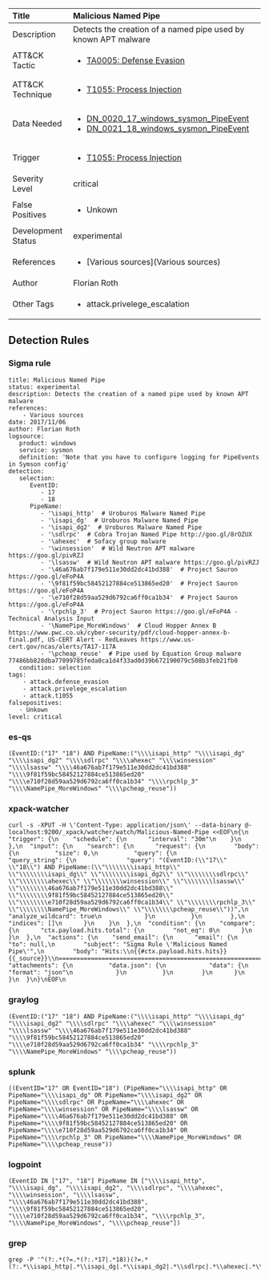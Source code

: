 | Title                | Malicious Named Pipe                                                                                                                                                 |
|:---------------------|:------------------------------------------------------------------------------------------------------------------------------------------------------------|
| Description          | Detects the creation of a named pipe used by known APT malware                                                                                                                                           |
| ATT&amp;CK Tactic    | <ul><li>[TA0005: Defense Evasion](https://attack.mitre.org/tactics/TA0005)</li></ul>  |
| ATT&amp;CK Technique | <ul><li>[T1055: Process Injection](https://attack.mitre.org/techniques/T1055)</li></ul>                             |
| Data Needed          | <ul><li>[DN_0020_17_windows_sysmon_PipeEvent](../Data_Needed/DN_0020_17_windows_sysmon_PipeEvent.md)</li><li>[DN_0021_18_windows_sysmon_PipeEvent](../Data_Needed/DN_0021_18_windows_sysmon_PipeEvent.md)</li></ul>                                                         |
| Trigger              | <ul><li>[T1055: Process Injection](../Triggers/T1055.md)</li></ul>  |
| Severity Level       | critical                                                                                                                                                 |
| False Positives      | <ul><li>Unkown</li></ul>                                                                  |
| Development Status   | experimental                                                                                                                                                |
| References           | <ul><li>[Various sources](Various sources)</li></ul>                                                          |
| Author               | Florian Roth                                                                                                                                                |
| Other Tags           | <ul><li>attack.privelege_escalation</li></ul> | 

## Detection Rules

### Sigma rule

```
title: Malicious Named Pipe
status: experimental
description: Detects the creation of a named pipe used by known APT malware
references:
    - Various sources
date: 2017/11/06
author: Florian Roth
logsource:
   product: windows
   service: sysmon
   definition: 'Note that you have to configure logging for PipeEvents in Symson config'
detection:
   selection:
      EventID: 
         - 17
         - 18
      PipeName: 
         - '\isapi_http'  # Uroburos Malware Named Pipe
         - '\isapi_dg'  # Uroburos Malware Named Pipe
         - '\isapi_dg2'  # Uroburos Malware Named Pipe
         - '\sdlrpc'  # Cobra Trojan Named Pipe http://goo.gl/8rOZUX
         - '\ahexec'  # Sofacy group malware
         - '\winsession'  # Wild Neutron APT malware https://goo.gl/pivRZJ
         - '\lsassw'  # Wild Neutron APT malware https://goo.gl/pivRZJ
         - '\46a676ab7f179e511e30dd2dc41bd388'  # Project Sauron https://goo.gl/eFoP4A
         - '\9f81f59bc58452127884ce513865ed20'  # Project Sauron https://goo.gl/eFoP4A
         - '\e710f28d59aa529d6792ca6ff0ca1b34'  # Project Sauron https://goo.gl/eFoP4A
         - '\rpchlp_3'  # Project Sauron https://goo.gl/eFoP4A - Technical Analysis Input
         - '\NamePipe_MoreWindows'  # Cloud Hopper Annex B https://www.pwc.co.uk/cyber-security/pdf/cloud-hopper-annex-b-final.pdf, US-CERT Alert - RedLeaves https://www.us-cert.gov/ncas/alerts/TA17-117A
         - '\pcheap_reuse'  # Pipe used by Equation Group malware 77486bb828dba77099785feda0ca1d4f33ad0d39b672190079c508b3feb21fb0
   condition: selection
tags:
    - attack.defense_evasion
    - attack.privelege_escalation
    - attack.t1055
falsepositives:
   - Unkown
level: critical

```




### es-qs
    
```
(EventID:("17" "18") AND PipeName:("\\\\isapi_http" "\\\\isapi_dg" "\\\\isapi_dg2" "\\\\sdlrpc" "\\\\ahexec" "\\\\winsession" "\\\\lsassw" "\\\\46a676ab7f179e511e30dd2dc41bd388" "\\\\9f81f59bc58452127884ce513865ed20" "\\\\e710f28d59aa529d6792ca6ff0ca1b34" "\\\\rpchlp_3" "\\\\NamePipe_MoreWindows" "\\\\pcheap_reuse"))
```


### xpack-watcher
    
```
curl -s -XPUT -H \'Content-Type: application/json\' --data-binary @- localhost:9200/_xpack/watcher/watch/Malicious-Named-Pipe <<EOF\n{\n  "trigger": {\n    "schedule": {\n      "interval": "30m"\n    }\n  },\n  "input": {\n    "search": {\n      "request": {\n        "body": {\n          "size": 0,\n          "query": {\n            "query_string": {\n              "query": "(EventID:(\\"17\\" \\"18\\") AND PipeName:(\\"\\\\\\\\isapi_http\\" \\"\\\\\\\\isapi_dg\\" \\"\\\\\\\\isapi_dg2\\" \\"\\\\\\\\sdlrpc\\" \\"\\\\\\\\ahexec\\" \\"\\\\\\\\winsession\\" \\"\\\\\\\\lsassw\\" \\"\\\\\\\\46a676ab7f179e511e30dd2dc41bd388\\" \\"\\\\\\\\9f81f59bc58452127884ce513865ed20\\" \\"\\\\\\\\e710f28d59aa529d6792ca6ff0ca1b34\\" \\"\\\\\\\\rpchlp_3\\" \\"\\\\\\\\NamePipe_MoreWindows\\" \\"\\\\\\\\pcheap_reuse\\"))",\n              "analyze_wildcard": true\n            }\n          }\n        },\n        "indices": []\n      }\n    }\n  },\n  "condition": {\n    "compare": {\n      "ctx.payload.hits.total": {\n        "not_eq": 0\n      }\n    }\n  },\n  "actions": {\n    "send_email": {\n      "email": {\n        "to": null,\n        "subject": "Sigma Rule \'Malicious Named Pipe\'",\n        "body": "Hits:\\n{{#ctx.payload.hits.hits}}{{_source}}\\n================================================================================\\n{{/ctx.payload.hits.hits}}",\n        "attachments": {\n          "data.json": {\n            "data": {\n              "format": "json"\n            }\n          }\n        }\n      }\n    }\n  }\n}\nEOF\n
```


### graylog
    
```
(EventID:("17" "18") AND PipeName:("\\\\isapi_http" "\\\\isapi_dg" "\\\\isapi_dg2" "\\\\sdlrpc" "\\\\ahexec" "\\\\winsession" "\\\\lsassw" "\\\\46a676ab7f179e511e30dd2dc41bd388" "\\\\9f81f59bc58452127884ce513865ed20" "\\\\e710f28d59aa529d6792ca6ff0ca1b34" "\\\\rpchlp_3" "\\\\NamePipe_MoreWindows" "\\\\pcheap_reuse"))
```


### splunk
    
```
((EventID="17" OR EventID="18") (PipeName="\\\\isapi_http" OR PipeName="\\\\isapi_dg" OR PipeName="\\\\isapi_dg2" OR PipeName="\\\\sdlrpc" OR PipeName="\\\\ahexec" OR PipeName="\\\\winsession" OR PipeName="\\\\lsassw" OR PipeName="\\\\46a676ab7f179e511e30dd2dc41bd388" OR PipeName="\\\\9f81f59bc58452127884ce513865ed20" OR PipeName="\\\\e710f28d59aa529d6792ca6ff0ca1b34" OR PipeName="\\\\rpchlp_3" OR PipeName="\\\\NamePipe_MoreWindows" OR PipeName="\\\\pcheap_reuse"))
```


### logpoint
    
```
(EventID IN ["17", "18"] PipeName IN ["\\\\isapi_http", "\\\\isapi_dg", "\\\\isapi_dg2", "\\\\sdlrpc", "\\\\ahexec", "\\\\winsession", "\\\\lsassw", "\\\\46a676ab7f179e511e30dd2dc41bd388", "\\\\9f81f59bc58452127884ce513865ed20", "\\\\e710f28d59aa529d6792ca6ff0ca1b34", "\\\\rpchlp_3", "\\\\NamePipe_MoreWindows", "\\\\pcheap_reuse"])
```


### grep
    
```
grep -P '^(?:.*(?=.*(?:.*17|.*18))(?=.*(?:.*\\isapi_http|.*\\isapi_dg|.*\\isapi_dg2|.*\\sdlrpc|.*\\ahexec|.*\\winsession|.*\\lsassw|.*\\46a676ab7f179e511e30dd2dc41bd388|.*\\9f81f59bc58452127884ce513865ed20|.*\\e710f28d59aa529d6792ca6ff0ca1b34|.*\\rpchlp_3|.*\\NamePipe_MoreWindows|.*\\pcheap_reuse)))'
```


